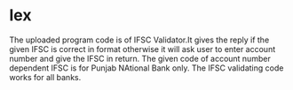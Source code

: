 # lex
The uploaded program code is of IFSC Validator.It gives the reply if the given IFSC is correct in format otherwise it will ask user to enter account number and give the IFSC in return.
The given code of account number dependent IFSC is for Punjab NAtional Bank only.
The IFSC validating code works for all banks.
